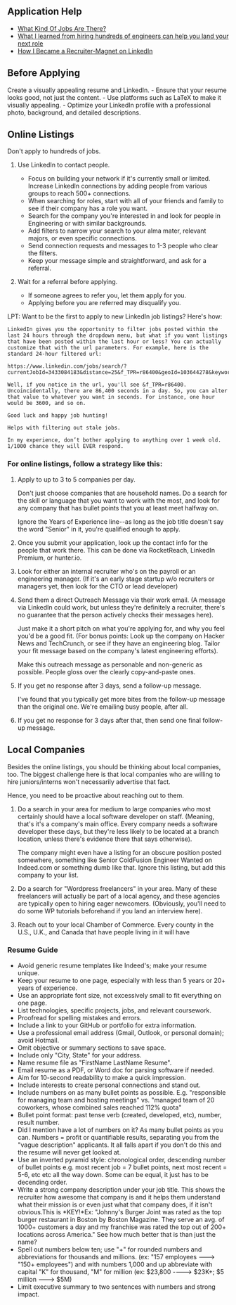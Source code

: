 ## Application Help
- [What Kind Of Jobs Are There?](https://www.reddit.com/r/cscareerquestions/comments/36kbe3/comment/creq1x8/?context=3)
- [What I learned from hiring hundreds of engineers can help you land your next role](https://stackoverflow.blog/2020/09/23/hiring-jobs-candidates-software-coding-programmers-teresa-dietrich/)
- [How I Became a Recruiter-Magnet on LinkedIn](https://towardsdatascience.com/how-i-became-a-recruiter-magnet-on-linkedin-2dc6264d1137)
## Before Applying
Create a visually appealing resume and LinkedIn.
    - Ensure that your resume looks good, not just the content.
    - Use platforms such as LaTeX to make it visually appealing.
    - Optimize your LinkedIn profile with a professional photo, background, and detailed descriptions.
    
## Online Listings 
Don't apply to hundreds of jobs.

1. Use LinkedIn to contact people.
    - Focus on building your network if it's currently small or limited. Increase LinkedIn connections by adding people from various groups to reach 500+ connections.
    - When searching for roles, start with all of your friends and family to see if their company has a role you want.
    - Search for the company you're interested in and look for people in Engineering or with similar backgrounds.
    - Add filters to narrow your search to your alma mater, relevant majors, or even specific connections.
    - Send connection requests and messages to 1-3 people who clear the filters.
    - Keep your message simple and straightforward, and ask for a referral.

2. Wait for a referral before applying.
    - If someone agrees to refer you, let them apply for you.
    - Applying before you are referred may disqualify you.

LPT: Want to be the first to apply to new LinkedIn job listings? Here's how:

    LinkedIn gives you the opportunity to filter jobs posted within the last 24 hours through the dropdown menu, but what if you want listings that have been posted within the last hour or less? You can actually customize that with the url parameters. For example, here is the standard 24-hour filtered url:

    https://www.linkedin.com/jobs/search/?currentJobId=3433084183&distance=25&f_TPR=r86400&geoId=103644278&keywords=frontend%20developer

    Well, if you notice in the url, you'll see &f_TPR=r86400. Uncoincidentally, there are 86,400 seconds in a day. So, you can alter that value to whatever you want in seconds. For instance, one hour would be 3600, and so on.

    Good luck and happy job hunting!

    Helps with filtering out stale jobs.

    In my experience, don’t bother applying to anything over 1 week old. 1/1000 chance they will EVER respond.



### For online listings, follow a strategy like this:

1. Apply to up to 3 to 5 companies per day.

    Don't just choose companies that are household names. Do a search for the skill or language that you want to work with the most, and look for any company that has bullet points that you at least meet halfway on.

    Ignore the Years of Experience line--as long as the job title doesn't say the word "Senior" in it, you're qualified enough to apply.

2. Once you submit your application, look up the contact info for the people that work there. This can be done via RocketReach, LinkedIn Premium, or hunter.io.

3. Look for either an internal recruiter who's on the payroll or an engineering manager. (If it's an early stage startup w/o recruiters or managers yet, then look for the CTO or lead developer)

4. Send them a direct Outreach Message via their work email. (A message via LinkedIn could work, but unless they're definitely a recruiter, there's no guarantee that the person actively checks their messages here).

    Just make it a short pitch on what you're applying for, and why you feel you'd be a good fit. (For bonus points: Look up the company on Hacker News and TechCrunch, or see if they have an engineering blog. Tailor your fit message based on the company's latest engineering efforts).

    Make this outreach message as personable and non-generic as possible. People gloss over the clearly copy-and-paste ones.

5. If you get no response after 3 days, send a follow-up message.

    I've found that you typically get more bites from the follow-up message than the original one. We're emailing busy people, after all.

6. If you get no response for 3 days after that, then send one final follow-up message.

## Local Companies 
Besides the online listings, you should be thinking about local companies, too. The biggest challenge here is that local companies who are willing to hire juniors/interns won't necessarily advertise that fact.

Hence, you need to be proactive about reaching out to them.

1. Do a search in your area for medium to large companies who most certainly should have a local software developer on staff. (Meaning, that's it's a company's main office. Every company needs a software developer these days, but they're less likely to be located at a branch location, unless there's evidence there that says otherwise).

    The company might even have a listing for an obscure position posted somewhere, something like Senior ColdFusion Engineer Wanted on Indeed.com or something dumb like that. Ignore this listing, but add this company to your list.

2. Do a search for "Wordpress freelancers" in your area. Many of these freelancers will actually be part of a local agency, and these agencies are typically open to hiring eager newcomers. (Obviously, you'll need to do some WP tutorials beforehand if you land an interview here).

3. Reach out to your local Chamber of Commerce. Every county in the U.S., U.K., and Canada that have people living in it will have

### Resume Guide
- Avoid generic resume templates like Indeed's; make your resume unique.
- Keep your resume to one page, especially with less than 5 years or 20+ years of experience.
- Use an appropriate font size, not excessively small to fit everything on one page.
- List technologies, specific projects, jobs, and relevant coursework.
- Proofread for spelling mistakes and errors.
- Include a link to your GitHub or portfolio for extra information.
- Use a professional email address (Gmail, Outlook, or personal domain); avoid Hotmail.
- Omit objective or summary sections to save space.
- Include only "City, State" for your address.
- Name resume file as "FirstName LastName Resume".
- Email resume as a PDF, or Word doc for parsing software if needed.
- Aim for 10-second readability to make a quick impression.
- Include interests to create personal connections and stand out.
- Include numbers on as many bullet points as possible. E.g. "responsible for managing team and hosting meetings" vs. "managed team of 20 coworkers, whose combined sales reached 112% quota"
- Bullet point format: past tense verb (created, developed, etc), number, result number.
- Did I mention have a lot of numbers on it? As many bullet points as you can. Numbers = profit or quantifiable results, separating you from the "vague description" applicants. It all falls apart if you don't do this and the resume will never get looked at.
- Use an inverted pyramid style: chronological order, descending number of bullet points e.g. most recent job = 7 bullet points, next most recent = 5-6, etc etc all the way down. Some can be equal, it just has to be decending order.
- Write a strong company description under your job title. This shows the recruiter how awesome that company is and it helps them understand what their mission is or even just what that company does, if it isn't obvious.This is *KEY!*Ex: "Johnny's Burger Joint was rated as the top burger restaurant in Boston by Boston Magazine. They serve an avg. of 1000+ customers a day and my franchise was rated the top out of 200+ locations across America." See how much better that is than just the name?
- Spell out numbers below ten; use "+" for rounded numbers and abbreviations for thousands and millions. (ex: "157 employees ---> "150+ employees") and with numbers 1,000 and up abbreviate with capital "K" for thousand, "M" for million (ex: $23,800 ----> $23K+; $5 million ---> $5M)
- Limit executive summary to two sentences with numbers and strong impact.
